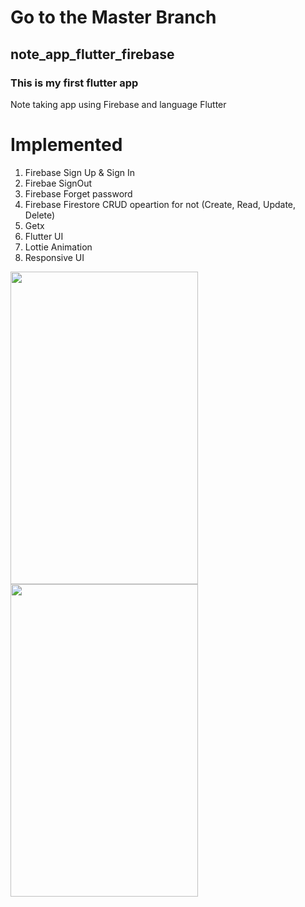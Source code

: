 # Go to the Master Branch
## note_app_flutter_firebase
### This is my first flutter app

Note taking app using Firebase and language Flutter

# Implemented
1. Firebase Sign Up & Sign In
2. Firebae SignOut
3. Firebase Forget password
4. Firebase Firestore CRUD opeartion for not (Create, Read, Update, Delete)
5. Getx
6. Flutter UI
7. Lottie Animation
8. Responsive UI

<img src="https://user-images.githubusercontent.com/77191261/252006111-4f12d818-12b1-47aa-8942-59b60839126d.gif" width="300" height = "500">

<img src="https://user-images.githubusercontent.com/77191261/252006144-71f284cb-ca21-4612-9fd5-0d36686da49d.jpg" width="300" height = "500">


